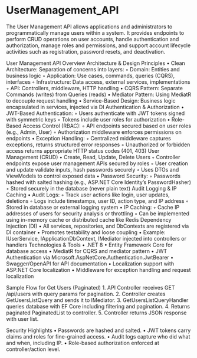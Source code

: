 # UserManagement_API
The User Management API allows applications and administrators to programmatically manage users within a system. It provides endpoints to perform CRUD operations on user accounts, handle authentication and authorization, manage roles and permissions, and support account lifecycle activities such as registration, password resets, and deactivation.

User Management API Overview
Architecture & Design Principles
	•	Clean Architecture: Separation of concerns into layers:
	◦	Domain: Entities and business logic
	◦	Application: Use cases, commands, queries (CQRS), interfaces
	◦	Infrastructure: Data access, external services, implementations
	◦	API: Controllers, middleware, HTTP handling
	•	CQRS Pattern: Separate Commands (writes) from Queries (reads)
	•	Mediator Pattern: Using MediatR to decouple request handling
	•	Service-Based Design: Business logic encapsulated in services, injected via DI
Authentication & Authorization
	•	JWT-Based Authentication:
	◦	Users authenticate with JWT tokens signed with symmetric keys
	◦	Tokens include user roles for authorization
	•	Role-Based Access Control (RBAC):
	◦	API endpoints secured based on user roles (e.g., Admin, User)
	◦	Authorization middleware enforces permissions on endpoints
	•	Exception Handling:
	◦	Centralized middleware captures exceptions, returns structured error responses
	◦	Unauthorized or forbidden access returns appropriate HTTP status codes (401, 403)
User Management (CRUD)
	•	Create, Read, Update, Delete Users
	◦	Controller endpoints expose user management APIs secured by roles
	◦	User creation and update validate inputs, hash passwords securely
	◦	Uses DTOs and ViewModels to control exposed data
	•	Password Security:
	◦	Passwords hashed with salted hashing (e.g., ASP.NET Core Identity’s PasswordHasher)
	◦	Stored securely in the database (never plain text)
Audit Logging & IP Caching
	•	Audit Logs:
	◦	Track user actions like login, user updates, deletions
	◦	Logs include timestamps, user ID, action type, and IP address
	◦	Stored in database or external logging system
	•	IP Caching:
	◦	Cache IP addresses of users for security analysis or throttling
	◦	Can be implemented using in-memory cache or distributed cache like Redis
Dependency Injection (DI)
	•	All services, repositories, and DbContexts are registered via DI container
	•	Promotes testability and loose coupling
	•	Example: IUserService, IApplicationDbContext, IMediator injected into controllers or handlers
Technologies & Tools
	•	.NET 8
	•	Entity Framework Core for database access
	•	MediatR for CQRS and mediator pattern
	•	JWT Authentication via Microsoft.AspNetCore.Authentication.JwtBearer
	•	Swagger/OpenAPI for API documentation
	•	Localization support with ASP.NET Core localization
	•	Middleware for exception handling and request localization

Sample Flow for Get Users (Paginated)
	1.	API Controller receives GET /api/users with query params for pagination.
	2.	Controller creates GetUsersListQuery and sends it to IMediator.
	3.	GetUsersListQueryHandler queries database with EF Core including filtering and pagination.
	4.	Returns paginated PaginatedList<GetUserListViewModel> to controller.
	5.	Controller returns JSON response with user list.

Security Highlights
	•	Passwords are hashed and salted.
	•	JWT tokens carry claims and roles for fine-grained access.
	•	Audit logs capture who did what and when, including IP.
	•	Role-based authorization enforced at controller/action level.
	

